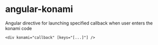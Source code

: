 angular-konami
==============

Angular directive for launching specified callback when user enters the konami code

```
<div konami="callback" [keys="[...]"] />
```
